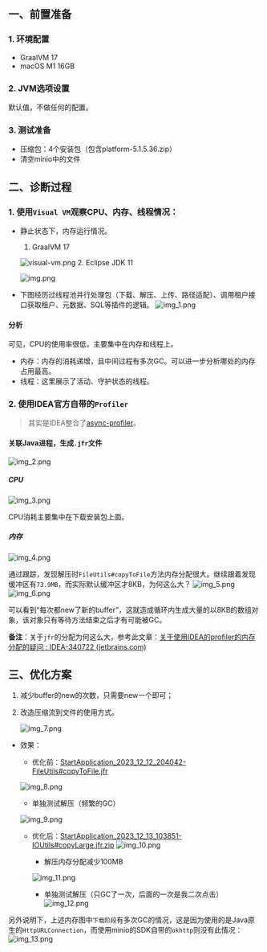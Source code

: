 ## 一、前置准备
### 1. 环境配置
- GraalVM 17
- macOS M1 16GB

### 2. JVM选项设置
默认值，不做任何的配置。

### 3. 测试准备
- 压缩包：4个安装包（包含platform-5.1.5.36.zip）
- 清空minio中的文件

## 二、诊断过程
### 1. 使用`Visual VM`观察CPU、内存、线程情况：
- 静止状态下，内存运行情况。
  1. GraalVM 17
  
  ![visual-vm.png](assets/memory-performance-optimization/visual-vm.png)
  2. Eclipse JDK 11
  
  ![img.png](assets/memory-performance-optimization/img.png)
- 下图经历过线程池并行处理包（下载、解压、上传、路径适配）、调用租户接口获取租户、元数据、SQL等插件的逻辑。
  ![img_1.png](assets/memory-performance-optimization/img_1.png)

#### 分析
可见，CPU的使用率很低，主要集中在内存和线程上。
- 内存：内存的消耗递增，且中间过程有多次GC。可以进一步分析哪处的内存占用最高。
- 线程：这里展示了活动、守护状态的线程。

### 2. 使用IDEA官方自带的`Profiler`
> 其实是IDEA整合了[async-profiler](https://github.com/async-profiler/async-profiler)。

#### 关联Java进程，生成`.jfr`文件
![img_2.png](assets/memory-performance-optimization/img_2.png)
##### CPU
![img_3.png](assets/memory-performance-optimization/img_3.png)

CPU消耗主要集中在下载安装包上面。
##### 内存
![img_4.png](assets/memory-performance-optimization/img_4.png)

通过跟踪，发现解压时`FileUtils#copyToFile`方法内存分配很大。继续跟着发现缓冲区有`73.9MB`，而实际默认缓冲区才8KB，为何这么大？
![img_5.png](assets/memory-performance-optimization/img_5.png)
![img_6.png](assets/memory-performance-optimization/img_6.png)

可以看到“每次都new了新的buffer”，这就造成循环内生成大量的以8KB的数组对象，该对象只有等待方法结束之后才有可能被GC。

**备注**：关于`jfr`的分配为何这么大，参考此文章：[关于使用IDEA的profiler的内存分配的疑问 : IDEA-340722 (jetbrains.com)](https://youtrack.jetbrains.com/issue/IDEA-340722/IDEAprofiler)

## 三、优化方案
1. 减少buffer的new的次数，只需要new一个即可；
2. 改造压缩流到文件的使用方式。

    ![img_7.png](assets/memory-performance-optimization/img_7.png)
- 效果：
  - 优化前：[StartApplication_2023_12_12_204042-FileUtils#copyToFile.jfr](https://drive.weixin.qq.com/s?k=AIsAVQcAABIhUcQNyy)
  
  ![img_8.png](assets/memory-performance-optimization/img_8.png)
    
    - 单独测试解压（频繁的GC） 
    
    ![img_9.png](assets/memory-performance-optimization/img_9.png)
  - 优化后：[StartApplication_2023_12_13_103851-IOUtils#copyLarge.jfr.zip](https://drive.weixin.qq.com/s?k=AIsAVQcAABIksyYgLC)
    ![img_10.png](assets/memory-performance-optimization/img_10.png)
    - 解压内存分配减少100MB
    
    ![img_11.png](assets/memory-performance-optimization/img_11.png)
    - 单独测试解压（只GC了一次，后面的一次是我二次点击）
    ![img_12.png](assets/memory-performance-optimization/img_12.png)

另外说明下，上述内存图中`下载阶段`有多次GC的情况，这是因为使用的是Java原生的`HttpURLConnection`，而使用minio的SDK自带的`okhttp`则没有此情况：
![img_13.png](assets/memory-performance-optimization/img_13.png)